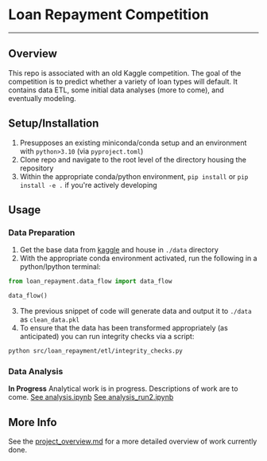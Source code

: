 # Loan Repayment Competition
---

## Overview
This repo is associated with an old Kaggle competition. The goal of the competition is to predict whether a variety of loan types will default. 
It contains data ETL, some initial data analyses (more to come), and eventually modeling.


## Setup/Installation
1. Presupposes an existing miniconda/conda setup and an environment with `python>3.10` (via `pyproject.toml`)
2. Clone repo and navigate to the root level of the directory housing the repository
3. Within the appropriate conda/python environment, `pip install` or `pip install -e .` if you're actively developing


## Usage

### Data Preparation

1. Get the base data from [kaggle](https://www.kaggle.com/datasets/joebeachcapital/loan-default) and house in `./data` directory
2. With the appropriate conda environment activated, run the following in a python/Ipython terminal:

```python
from loan_repayment.data_flow import data_flow

data_flow()
```

3. The previous snippet of code will generate data and output it to `./data` as `clean_data.pkl`
4. To ensure that the data has been transformed appropriately (as anticipated) you can run integrity checks via a script:

```bash
python src/loan_repayment/etl/integrity_checks.py
```

### Data Analysis
**In Progress** 
Analytical work is in progress. Descriptions of work are to come.
[See analysis.ipynb](./notebooks/analysis.ipynb)
[See analysis_run2.ipynb](./notebooks/analysis_run2.ipynb)

## More Info
See the [project_overview.md](./project_overview.md) for a more detailed overview of work currently done.